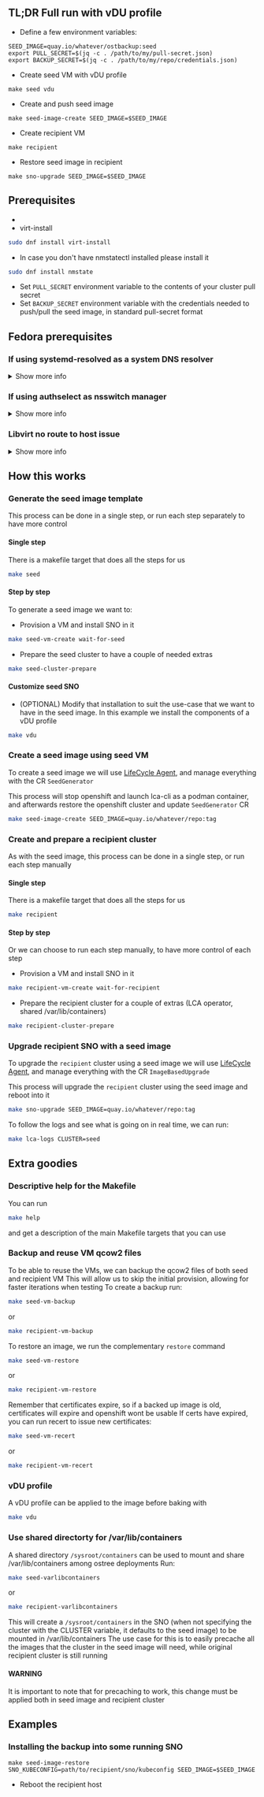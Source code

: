 ## TL;DR Full run with vDU profile
- Define a few environment variables:
```
SEED_IMAGE=quay.io/whatever/ostbackup:seed
export PULL_SECRET=$(jq -c . /path/to/my/pull-secret.json)
export BACKUP_SECRET=$(jq -c . /path/to/my/repo/credentials.json)
```
- Create seed VM with vDU profile
```
make seed vdu
```
- Create and push seed image
```
make seed-image-create SEED_IMAGE=$SEED_IMAGE
```
- Create recipient VM
```
make recipient
```
- Restore seed image in recipient
```
make sno-upgrade SEED_IMAGE=$SEED_IMAGE
```

## Prerequisites
- 
- virt-install

```bash
sudo dnf install virt-install
```

- In case you don't have nmstatectl installed please install it
```bash
sudo dnf install nmstate
```

- Set `PULL_SECRET` environment variable to the contents of your cluster pull secret
- Set `BACKUP_SECRET` environment variable with the credentials needed to push/pull the seed image, in standard pull-secret format

## Fedora prerequisites

### If using systemd-resolved as a system DNS resolver

<details>
  <summary>Show more info</summary>


Add the `NetworkManager` dnsmasq instance as a DNS server for resolved:

```bash
sudo mkdir /etc/systemd/resolved.conf.d
```

Then create `/etc/systemd/resolved.conf.d/dns_servers.conf` with:

```
[Resolve]
DNS=127.0.0.1
Domains=~.
```

And finally restart systemd-resolved:

```bash
sudo systemctl restart systemd-resolved
```

Note that by default in this repo the cluster domain ends with `redhat.com`, so
make sure you're not connected to the redhat VPN, otherwise `resolved` will
prefer using the Red Hat DNS servers for any domain ending with `redhat.com`

</details>

### If using authselect as nsswitch manager

<details>
  <summary>Show more info</summary>

#### Install libvirt-nss
```bash
sudo dnf install libvirt-nss
```

#### Add authselect libvirt feature

```bash
sudo authselect enable-feature with-libvirt
```

This makes it so that libvirt guest names resolve to IP addresses

</details>

### Libvirt no route to host issue

<details>
  <summary>Show more info</summary>

Sometimes your libvirt bridge interface will not contain your VM's interfaces,
which means you'll have a "no route to host" errors when trying to contact
services on your VM.

To fix this, install the `bridge-utils` package, run `brctl show`. If the `tt0`
bridge has no `vnet*` interfaces listed, you'll need to add them with 
`sudo brctl addif tt0 <vnet interface>`.

</details>

## How this works
### Generate the seed image template
This process can be done in a single step, or run each step separately to have more control
#### Single step
There is a makefile target that does all the steps for us
```bash
make seed
```

#### Step by step

To generate a seed image we want to:
- Provision a VM and install SNO in it
```bash
make seed-vm-create wait-for-seed
```

- Prepare the seed cluster to have a couple of needed extras
```bash
make seed-cluster-prepare
```

#### Customize seed SNO
- (OPTIONAL) Modify that installation to suit the use-case that we want to have in the seed image. In this example we install the components of a vDU profile
```bash
make vdu
```

### Create a seed image using seed VM
To create a seed image we will use [LifeCycle Agent](https://github.com/openshift-kni/lifecycle-agent), and manage everything with the CR `SeedGenerator`

This process will stop openshift and launch lca-cli as a podman container, and afterwards restore the openshift cluster and update `SeedGenerator` CR
```bash
make seed-image-create SEED_IMAGE=quay.io/whatever/repo:tag
```

### Create and prepare a recipient cluster
As with the seed image, this process can be done in a single step, or run each step manually

#### Single step
There is a makefile target that does all the steps for us
```bash
make recipient
```

#### Step by step
Or we can choose to run each step manually, to have more control of each step

- Provision a VM and install SNO in it
```bash
make recipient-vm-create wait-for-recipient
```

- Prepare the recipient cluster for a couple of extras (LCA operator, shared /var/lib/containers)
```bash
make recipient-cluster-prepare
```

### Upgrade recipient SNO with a seed image
To upgrade the `recipient` cluster using a seed image we will use [LifeCycle Agent](https://github.com/openshift-kni/lifecycle-agent), and manage everything with the CR `ImageBasedUpgrade`

This process will upgrade the `recipient` cluster using the seed image and reboot into it
```bash
make sno-upgrade SEED_IMAGE=quay.io/whatever/repo:tag
```

To follow the logs and see what is going on in real time, we can run:
```bash
make lca-logs CLUSTER=seed
```

## Extra goodies

### Descriptive help for the Makefile
You can run
```bash
make help
```
and get a description of the main Makefile targets that you can use

### Backup and reuse VM qcow2 files
To be able to reuse the VMs, we can backup the qcow2 files of both seed and recipient VM
This will allow us to skip the initial provision, allowing for faster iterations when testing
To create a backup run:
```bash
make seed-vm-backup
```
or
```bash
make recipient-vm-backup
```

To restore an image, we run the complementary `restore` command
```bash
make seed-vm-restore
```
or
```bash
make recipient-vm-restore
```

Remember that certificates expire, so if a backed up image is old, certificates will expire and openshift wont be usable
If certs have expired, you can run recert to issue new certificates:
```bash
make seed-vm-recert
```
or
```bash
make recipient-vm-recert
```
### vDU profile
A vDU profile can be applied to the image before baking with
```bash
make vdu
```

### Use shared directorty for /var/lib/containers
A shared directory `/sysroot/containers` can be used to mount and share /var/lib/containers among ostree deployments
Run:
```bash
make seed-varlibcontainers
```
or
```bash
make recipient-varlibcontainers
```

This will create a `/sysroot/containers` in the SNO (when not specifying the cluster with the CLUSTER variable, it defaults to the seed image) to be mounted in /var/lib/containers
The use case for this is to easily precache all the images that the cluster in the seed image will need, while original recipient cluster is still running

#### WARNING
It is important to note that for precaching to work, this change must be applied both in seed image and recipient cluster

## Examples
### Installing the backup into some running SNO
```
make seed-image-restore SNO_KUBECONFIG=path/to/recipient/sno/kubeconfig SEED_IMAGE=$SEED_IMAGE
```
- Reboot the recipient host
